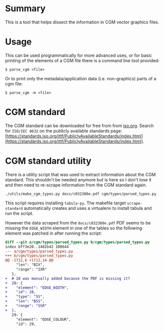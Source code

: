 # Summary
This is a tool that helps dissect the information in CGM vector graphics files.

# Usage
This can be used programmatically for more advanced uses, or for basic printing 
of the elements of a CGM file there is a command line tool provided:
```
$ parse_cgm <file>
```

Or to print only the metadata/application data (i.e. non-graphics) parts of 
a cgm file:
```
$ parse_cgm -m <file>
```

# CGM standard
The CGM standard can be downloaded for free from from [iso.org](iso.org). Search 
for `ISO/IEC 8632` on the publicly available standards page: 
[https://standards.iso.org/ittf/PubliclyAvailableStandards/index.html](https://standards.iso.org/ittf/PubliclyAvailableStandards/index.html).

# CGM standard utility
There is a utility script that was used to extract information about the CGM 
standard.  This shouldn't be needed anymore but is here so I don't lose it and 
then need to re-scrape information from the CGM standard again.

```
./utils/make_cgm_types.py docs/c032380e.pdf cgm/types/parsed_types.py
```

This script requires installing `tabula-py`.  The makefile target 
`scrape-standard` automatically creates and uses a virtualenv to install tabula 
and run the script.

However the data scraped from the `docs/c032380e.pdf` PDF seems to be missing 
the `EDGE_WIDTH` element in one of the tables so the following element was 
patched in after running the script:
```diff
diff --git a/cgm/types/parsed_types.py b/cgm/types/parsed_types.py
index bff3e20..1482b42 100644
--- a/cgm/types/parsed_types.py
+++ b/cgm/types/parsed_types.py
@@ -1712,6 +1712,14 @@
     "len": "BIX",
     "range": "IXR"
   },
+  # 28 was manually added because the PDF is missing it?
+  28: {
+    "element": "EDGE_WIDTH",
+    "id": 28,
+    "type": "SS",
+    "len": "BSS",
+    "range": "SSR"
+  },
   29: {
     "element": "EDGE_COLOUR",
     "id": 29,
```
